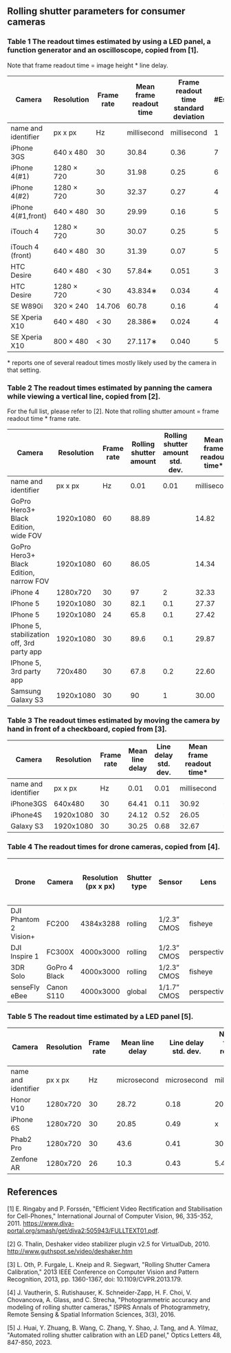 ## Rolling shutter parameters for consumer cameras

### Table 1 The readout times estimated by using a LED panel, a function generator and an oscilloscope, copied from [1].

Note that frame readout time = image height * line delay.

| Camera      | Resolution  | Frame rate | Mean frame readout time | Frame readout time standard deviation | #Estimates |
| - | - | - | - | - | - |
| name and identifier | px x px | Hz | millisecond | millisecond | 1 |
|iPhone 3GS | 640 x 480 | 30 | 30.84 | 0.36 | 7 |
|iPhone 4(#1) | 1280 × 720 | 30 | 31.98 | 0.25 | 6 |
|iPhone 4(#2) | 1280 × 720 | 30 | 32.37 | 0.27  | 4 |
|iPhone 4(#1,front) | 640 × 480 | 30 | 29.99 | 0.16  | 5 |
|iTouch 4 | 1280 × 720 | 30 | 30.07 | 0.25 | 5 |
|iTouch 4 (front) | 640 × 480 | 30 | 31.39 | 0.07 | 5 |
|HTC Desire | 640 × 480 | < 30 | 57.84∗ | 0.051 | 3 |
|HTC Desire | 1280 × 720 | < 30 | 43.834∗ | 0.034 | 4 |
|SE W890i | 320 × 240 | 14.706 | 60.78 | 0.16 | 4 |
|SE Xperia X10 | 640 × 480 | < 30 | 28.386∗ | 0.024 | 4 |
|SE Xperia X10 | 800 × 480 | < 30 | 27.117∗ | 0.040 | 5 |

\* reports one of several readout times mostly likely used by the camera in that setting.

### Table 2 The readout times estimated by panning the camera while viewing a vertical line, copied from [2].

For the full list, please refer to [2].
Note that rolling shutter amount = frame readout time * frame rate.

| Camera      | Resolution  | Frame rate | Rolling shutter amount | Rolling shutter amount std. dev. | Mean frame readout time* | Frame readout time std. dev. |
| - | - | - | - | - | - | - |
| name and identifier | px x px | Hz | 0.01 | 0.01 | millisecond | millisecond |
GoPro Hero3+ Black Edition, wide FOV | 1920x1080 | 60 |  88.89 | |14.82 | |
GoPro Hero3+ Black Edition, narrow FOV | 1920x1080 | 60 | 86.05| |14.34 | |
iPhone 4|1280x720|30|97|2|32.33|0.67
IPhone 5|1920x1080|30|82.1|0.1|27.37|0.03
IPhone 5|1920x1080|24|65.8|0.1|27.42|0.04
IPhone 5, stabilization off, 3rd party app|1920x1080|30|89.6|0.1|29.87|0.03
IPhone 5, 3rd party app|720x480|30|67.8|0.2|22.60|0.07
Samsung Galaxy S3|1920x1080|30|90|1|30.00|0.33

### Table 3 The readout times estimated by moving the camera by hand in front of a checkboard, copied from [3].

| Camera      | Resolution  | Frame rate | Mean line delay | Line delay std. dev. | Mean frame readout time* | Frame readout time std. dev. | #Estimates |
| - | - | - | - | - | - | - | - |
| name and identifier | px x px | Hz | 0.01 | 0.01 | millisecond | millisecond | 1 |
iPhone3GS|640x480|30|64.41|0.11|30.92|0.05|5
iPhone4S|1920x1080|30|24.12|0.52|26.05|0.56|12
Galaxy S3|1920x1080|30|30.25|0.68|32.67|0.73|7

### Table 4 The readout times for drone cameras, copied from [4].

|Drone|Camera|Resolution (px x px)|Shutter type|Sensor|Lens|Horizontal / vertical field of view (deg)|Estimated readout time (ms)
|-|-|-|-|-|-|-|-
|DJI Phantom 2 Vision+|FC200|4384x3288|rolling|1/2.3” CMOS|fisheye|110/80|74
DJI Inspire 1|FC300X|4000x3000|rolling|1/2.3” CMOS|perspective|85/70|30
3DR Solo|GoPro 4 Black|4000x3000|rolling|1/2.3” CMOS|fisheye|125/95|30
senseFly eBee|Canon S110|4000x3000|global|1/1.7” CMOS|perspective|71/56|0


### Table 5 The readout time estimated by a LED panel [5].
| Camera      | Resolution  | Frame rate | Mean line delay | Line delay std. dev. | Nominal frame readout time | Mean frame readout time* | Frame readout time std. dev. | #Estimates |
| - | - | - | - | - | - | - | - | - |
| name and identifier | px x px | Hz | microsecond | microsecond | millisecond | millisecond | millisecond | 1 |
Honor V10|1280x720| 30 | 28.72|0.18|20.733|20.68|0.13|121
iPhone 6S|1280x720| 30 | 20.85|0.49|x|15.01|0.35|122
Phab2 Pro|1280x720| 30 | 43.6|0.41|30.255|31.39|0.30|85
Zenfone AR|1280x720| 26 | 10.3|0.43|5.469|7.42|0.31|100


## References
[1] E. Ringaby and P. Forssén, "Efficient Video Rectification and Stabilisation for Cell-Phones," International Journal of Computer Vision, 96, 335-352, 2011. https://www.diva-portal.org/smash/get/diva2:505943/FULLTEXT01.pdf.

[2] G. Thalin, Deshaker video stabilizer plugin v2.5 for VirtualDub, 2010. http://www.guthspot.se/video/deshaker.htm

[3] L. Oth, P. Furgale, L. Kneip and R. Siegwart, "Rolling Shutter Camera Calibration," 2013 IEEE Conference on Computer Vision and Pattern Recognition, 2013, pp. 1360-1367, doi: 10.1109/CVPR.2013.179.

[4] J. Vautherin, S. Rutishauser, K. Schneider-Zapp, H. F. Choi, V. Chovancova, A. Glass, and C. Strecha, "Photogrammetric accuracy and modeling of rolling shutter cameras," ISPRS Annals of Photogrammetry, Remote Sensing & Spatial Information Sciences, 3(3), 2016.

[5] J. Huai, Y. Zhuang, B. Wang, C. Zhang, Y. Shao, J. Tang, and A. Yilmaz, "Automated rolling shutter calibration with an LED panel," Optics Letters 48, 847-850, 2023.
